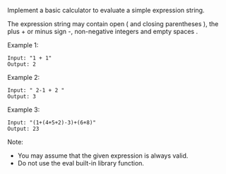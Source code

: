 Implement a basic calculator to evaluate a simple expression string.

The expression string may contain open ( and closing parentheses ), the plus + or minus sign -, non-negative integers and empty spaces .

Example 1:
```
Input: "1 + 1"
Output: 2
```
Example 2:
```
Input: " 2-1 + 2 "
Output: 3
```
Example 3:
```
Input: "(1+(4+5+2)-3)+(6+8)"
Output: 23
```
Note:
*   You may assume that the given expression is always valid.
*   Do not use the eval built-in library function.